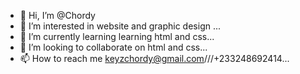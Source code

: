 - 👋 Hi, I’m @Chordy
- 👀 I’m interested in website and graphic design ...
- 🌱 I’m currently learning learning html and css...
- 💞️ I’m looking to collaborate on html and css...
- 📫 How to reach me keyzchordy@gmail.com///+233248692414...

<!---
Chordy/Chordy is a ✨ special ✨ repository because its `README.md` (this file) appears on your GitHub profile.
You can click the Preview link to take a look at your changes.
--->
